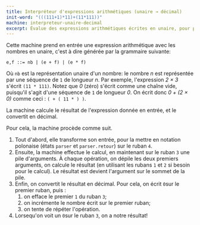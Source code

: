 ```yaml
---
title: Interpréteur d'expressions arithmétiques (unaire → décimal)
init-word: "(((111+1)*11)+(11*111))"
machine: interpreteur-unaire-decimal
excerpt: Évalue des expressions arithmétiques écrites en unaire, pour produire le résultat en décimal.
---
```

Cette machine prend en entrée une expression arithmétique avec les nombres en unaire, c'est à dire générée par la grammaire suivante:

```
e,f ::= nb | (e + f) | (e * f)
```
Où `nb` est la représentation unaire d'un nombre: le nombre *n* est représentée par une séquence de `1` de longueur *n*.
Par exemple, l'expression *2 &times; 3* s'écrit `(11 * 111)`. Notez que *0* (zéro) s'écrit comme une chaîne vide, puisqu'il s'agit d'une séquence de `1` de longueur *0*. On écrit donc *0 + (2 &times; 0)* comme ceci : `( + ( 11 * ) )`. 

La machine calcule le résultat de l'expression donnée en entrée, et le convertit en décimal.

Pour cela, la machine procède comme suit.
1. Tout d'abord, elle transforme son entrée, pour la mettre en notation polonaise (états `parser` et  `parser.retour`) sur le ruban `4`.
2. Ensuite, la machine effectue le calcul, en maintenant sur le ruban `3` une pile d'arguments. À chaque opération, on dépile les deux premiers arguments, on calcule le résultat (en utilisant les rubans `1` et `2` si besoin pour le calcul). Le résultat est devient l'argument sur le sommet de la pile.
3. Enfin, on convertit le résultat en décimal. Pour cela, on écrit `0`sur le premier ruban, puis :
   1. on efface le premier `1` du ruban `3`;
   2. on incrémente le nombre écrit sur le premier ruban;
   3. on tente de répéter l'opération.
4. Lorsequ'on voit un `0`sur le ruban `3`, on a notre résultat!
